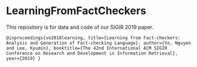 # LearningFromFactCheckers

This repository is for data and code of our SIGIR 2019 paper. 

`
@inproceedings{vo2018learning,
	title={Learning from Fact-checkers: Analysis and Generation of Fact-checking Language},
	author={Vo, Nguyen and Lee, Kyumin},
	booktitle={The 42nd International ACM SIGIR Conference on Research and Development in Information Retrieval},
	year={2019}
}
`
